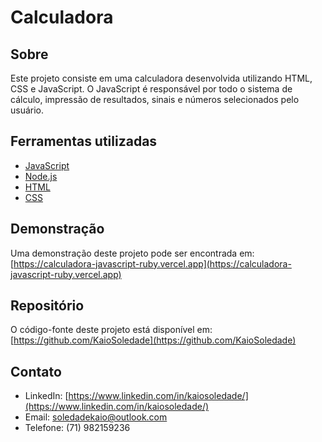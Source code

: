 # Calculadora

## Sobre

Este projeto consiste em uma calculadora desenvolvida utilizando HTML, CSS e JavaScript. O JavaScript é responsável por todo o sistema de cálculo, impressão de resultados, sinais e números selecionados pelo usuário.

## Ferramentas utilizadas

- [JavaScript](https://developer.mozilla.org/pt-BR/docs/Web/JavaScript)
- [Node.js](https://nodejs.org/en/about)
- [HTML](https://developer.mozilla.org/pt-BR/docs/Web/HTML)
- [CSS](https://developer.mozilla.org/pt-BR/docs/Web/CSS)

## Demonstração

Uma demonstração deste projeto pode ser encontrada em: [https://calculadora-javascript-ruby.vercel.app](https://calculadora-javascript-ruby.vercel.app)

## Repositório

O código-fonte deste projeto está disponível em: [https://github.com/KaioSoledade](https://github.com/KaioSoledade)

## Contato

- LinkedIn: [https://www.linkedin.com/in/kaiosoledade/](https://www.linkedin.com/in/kaiosoledade/)
- Email: soledadekaio@outlook.com
- Telefone: (71) 982159236